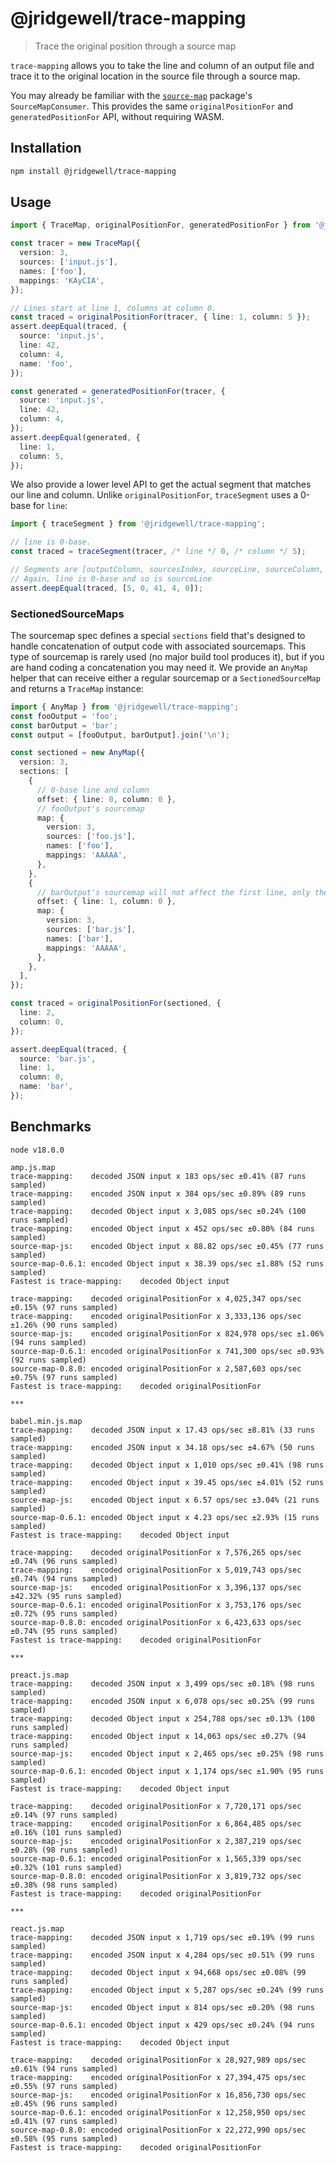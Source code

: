 # @jridgewell/trace-mapping

> Trace the original position through a source map

`trace-mapping` allows you to take the line and column of an output file and trace it to the
original location in the source file through a source map.

You may already be familiar with the [`source-map`][source-map] package's `SourceMapConsumer`. This
provides the same `originalPositionFor` and `generatedPositionFor` API, without requiring WASM.

## Installation

```sh
npm install @jridgewell/trace-mapping
```

## Usage

```typescript
import { TraceMap, originalPositionFor, generatedPositionFor } from '@jridgewell/trace-mapping';

const tracer = new TraceMap({
  version: 3,
  sources: ['input.js'],
  names: ['foo'],
  mappings: 'KAyCIA',
});

// Lines start at line 1, columns at column 0.
const traced = originalPositionFor(tracer, { line: 1, column: 5 });
assert.deepEqual(traced, {
  source: 'input.js',
  line: 42,
  column: 4,
  name: 'foo',
});

const generated = generatedPositionFor(tracer, {
  source: 'input.js',
  line: 42,
  column: 4,
});
assert.deepEqual(generated, {
  line: 1,
  column: 5,
});
```

We also provide a lower level API to get the actual segment that matches our line and column. Unlike
`originalPositionFor`, `traceSegment` uses a 0-base for `line`:

```typescript
import { traceSegment } from '@jridgewell/trace-mapping';

// line is 0-base.
const traced = traceSegment(tracer, /* line */ 0, /* column */ 5);

// Segments are [outputColumn, sourcesIndex, sourceLine, sourceColumn, namesIndex]
// Again, line is 0-base and so is sourceLine
assert.deepEqual(traced, [5, 0, 41, 4, 0]);
```

### SectionedSourceMaps

The sourcemap spec defines a special `sections` field that's designed to handle concatenation of
output code with associated sourcemaps. This type of sourcemap is rarely used (no major build tool
produces it), but if you are hand coding a concatenation you may need it. We provide an `AnyMap`
helper that can receive either a regular sourcemap or a `SectionedSourceMap` and returns a
`TraceMap` instance:

```typescript
import { AnyMap } from '@jridgewell/trace-mapping';
const fooOutput = 'foo';
const barOutput = 'bar';
const output = [fooOutput, barOutput].join('\n');

const sectioned = new AnyMap({
  version: 3,
  sections: [
    {
      // 0-base line and column
      offset: { line: 0, column: 0 },
      // fooOutput's sourcemap
      map: {
        version: 3,
        sources: ['foo.js'],
        names: ['foo'],
        mappings: 'AAAAA',
      },
    },
    {
      // barOutput's sourcemap will not affect the first line, only the second
      offset: { line: 1, column: 0 },
      map: {
        version: 3,
        sources: ['bar.js'],
        names: ['bar'],
        mappings: 'AAAAA',
      },
    },
  ],
});

const traced = originalPositionFor(sectioned, {
  line: 2,
  column: 0,
});

assert.deepEqual(traced, {
  source: 'bar.js',
  line: 1,
  column: 0,
  name: 'bar',
});
```

## Benchmarks

```
node v18.0.0

amp.js.map
trace-mapping:    decoded JSON input x 183 ops/sec ±0.41% (87 runs sampled)
trace-mapping:    encoded JSON input x 384 ops/sec ±0.89% (89 runs sampled)
trace-mapping:    decoded Object input x 3,085 ops/sec ±0.24% (100 runs sampled)
trace-mapping:    encoded Object input x 452 ops/sec ±0.80% (84 runs sampled)
source-map-js:    encoded Object input x 88.82 ops/sec ±0.45% (77 runs sampled)
source-map-0.6.1: encoded Object input x 38.39 ops/sec ±1.88% (52 runs sampled)
Fastest is trace-mapping:    decoded Object input

trace-mapping:    decoded originalPositionFor x 4,025,347 ops/sec ±0.15% (97 runs sampled)
trace-mapping:    encoded originalPositionFor x 3,333,136 ops/sec ±1.26% (90 runs sampled)
source-map-js:    encoded originalPositionFor x 824,978 ops/sec ±1.06% (94 runs sampled)
source-map-0.6.1: encoded originalPositionFor x 741,300 ops/sec ±0.93% (92 runs sampled)
source-map-0.8.0: encoded originalPositionFor x 2,587,603 ops/sec ±0.75% (97 runs sampled)
Fastest is trace-mapping:    decoded originalPositionFor

***

babel.min.js.map
trace-mapping:    decoded JSON input x 17.43 ops/sec ±8.81% (33 runs sampled)
trace-mapping:    encoded JSON input x 34.18 ops/sec ±4.67% (50 runs sampled)
trace-mapping:    decoded Object input x 1,010 ops/sec ±0.41% (98 runs sampled)
trace-mapping:    encoded Object input x 39.45 ops/sec ±4.01% (52 runs sampled)
source-map-js:    encoded Object input x 6.57 ops/sec ±3.04% (21 runs sampled)
source-map-0.6.1: encoded Object input x 4.23 ops/sec ±2.93% (15 runs sampled)
Fastest is trace-mapping:    decoded Object input

trace-mapping:    decoded originalPositionFor x 7,576,265 ops/sec ±0.74% (96 runs sampled)
trace-mapping:    encoded originalPositionFor x 5,019,743 ops/sec ±0.74% (94 runs sampled)
source-map-js:    encoded originalPositionFor x 3,396,137 ops/sec ±42.32% (95 runs sampled)
source-map-0.6.1: encoded originalPositionFor x 3,753,176 ops/sec ±0.72% (95 runs sampled)
source-map-0.8.0: encoded originalPositionFor x 6,423,633 ops/sec ±0.74% (95 runs sampled)
Fastest is trace-mapping:    decoded originalPositionFor

***

preact.js.map
trace-mapping:    decoded JSON input x 3,499 ops/sec ±0.18% (98 runs sampled)
trace-mapping:    encoded JSON input x 6,078 ops/sec ±0.25% (99 runs sampled)
trace-mapping:    decoded Object input x 254,788 ops/sec ±0.13% (100 runs sampled)
trace-mapping:    encoded Object input x 14,063 ops/sec ±0.27% (94 runs sampled)
source-map-js:    encoded Object input x 2,465 ops/sec ±0.25% (98 runs sampled)
source-map-0.6.1: encoded Object input x 1,174 ops/sec ±1.90% (95 runs sampled)
Fastest is trace-mapping:    decoded Object input

trace-mapping:    decoded originalPositionFor x 7,720,171 ops/sec ±0.14% (97 runs sampled)
trace-mapping:    encoded originalPositionFor x 6,864,485 ops/sec ±0.16% (101 runs sampled)
source-map-js:    encoded originalPositionFor x 2,387,219 ops/sec ±0.28% (98 runs sampled)
source-map-0.6.1: encoded originalPositionFor x 1,565,339 ops/sec ±0.32% (101 runs sampled)
source-map-0.8.0: encoded originalPositionFor x 3,819,732 ops/sec ±0.38% (98 runs sampled)
Fastest is trace-mapping:    decoded originalPositionFor

***

react.js.map
trace-mapping:    decoded JSON input x 1,719 ops/sec ±0.19% (99 runs sampled)
trace-mapping:    encoded JSON input x 4,284 ops/sec ±0.51% (99 runs sampled)
trace-mapping:    decoded Object input x 94,668 ops/sec ±0.08% (99 runs sampled)
trace-mapping:    encoded Object input x 5,287 ops/sec ±0.24% (99 runs sampled)
source-map-js:    encoded Object input x 814 ops/sec ±0.20% (98 runs sampled)
source-map-0.6.1: encoded Object input x 429 ops/sec ±0.24% (94 runs sampled)
Fastest is trace-mapping:    decoded Object input

trace-mapping:    decoded originalPositionFor x 28,927,989 ops/sec ±0.61% (94 runs sampled)
trace-mapping:    encoded originalPositionFor x 27,394,475 ops/sec ±0.55% (97 runs sampled)
source-map-js:    encoded originalPositionFor x 16,856,730 ops/sec ±0.45% (96 runs sampled)
source-map-0.6.1: encoded originalPositionFor x 12,258,950 ops/sec ±0.41% (97 runs sampled)
source-map-0.8.0: encoded originalPositionFor x 22,272,990 ops/sec ±0.58% (95 runs sampled)
Fastest is trace-mapping:    decoded originalPositionFor
```

[source-map]: https://www.npmjs.com/package/source-map
